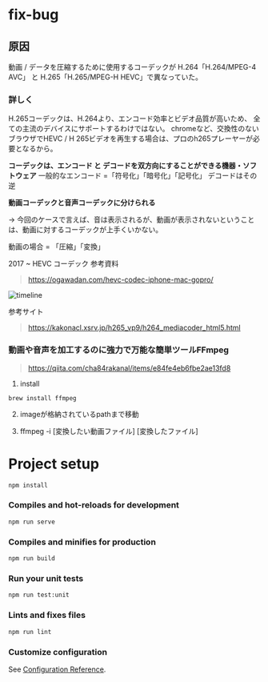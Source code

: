 # fix-bug

## 原因
動画 / データを圧縮するために使用するコーデックが H.264「H.264/MPEG-4 AVC」 と H.265「H.265/MPEG-H HEVC」で異なっていた。

### 詳しく
H.265コーデックは、H.264より、エンコード効率とビデオ品質が高いため、
全ての主流のデバイスにサポートするわけではない。
chromeなど、交換性のないブラウザでHEVC / H 265ビデオを再生する場合は、プロのh265プレーヤーが必要となるから。

**コーデックは、エンコード と デコードを双方向にすることができる機器・ソフトウェア**
一般的なエンコード =「符号化」「暗号化」「記号化」
デコードはその逆

**動画コーデックと音声コーデックに分けられる**

→ 今回のケースで言えば、音は表示されるが、動画が表示されないということは、動画に対するコーデックが上手くいかない。

動画の場合 = 「圧縮」「変換」

2017 ~ 
HEVC コーデック 参考資料
> https://ogawadan.com/hevc-codec-iphone-mac-gopro/ 

![timeline](https://user-images.githubusercontent.com/56709557/100423123-d7644100-30ce-11eb-95bd-6cebb5cd0fa0.png)

参考サイト
> https://kakonacl.xsrv.jp/h265_vp9/h264_mediacoder_html5.html

### 動画や音声を加工するのに強力で万能な簡単ツールFFmpeg
>https://qiita.com/cha84rakanal/items/e84fe4eb6fbe2ae13fd8

1) install
```
brew install ffmpeg
```

2) imageが格納されているpathまで移動

3) ffmpeg -i [変換したい動画ファイル] [変換したファイル]



# Project setup
```
npm install
```

### Compiles and hot-reloads for development
```
npm run serve
```

### Compiles and minifies for production
```
npm run build
```

### Run your unit tests
```
npm run test:unit
```

### Lints and fixes files
```
npm run lint
```

### Customize configuration
See [Configuration Reference](https://cli.vuejs.org/config/).
